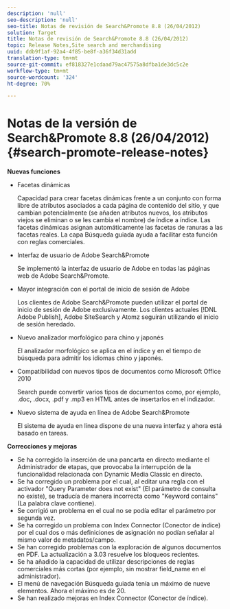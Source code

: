```yaml
---
description: 'null'
seo-description: 'null'
seo-title: Notas de revisión de Search&Promote 8.8 (26/04/2012)
solution: Target
title: Notas de revisión de Search&Promote 8.8 (26/04/2012)
topic: Release Notes,Site search and merchandising
uuid: ddb9f1af-92a4-4f85-be8f-a36f34d31add
translation-type: tm+mt
source-git-commit: ef818327e1cdaad79ac47575a8dfba1de3dc5c2e
workflow-type: tm+mt
source-wordcount: '324'
ht-degree: 70%

---
```



# Notas de la versión de Search&amp;Promote 8.8 (26/04/2012){#search-promote-release-notes}

**Nuevas funciones**

* Facetas dinámicas

   Capacidad para crear facetas dinámicas frente a un conjunto con forma libre de atributos asociados a cada página de contenido del sitio, y que cambian potencialmente (se añaden atributos nuevos, los atributos viejos se eliminan o se les cambia el nombre) de índice a índice. Las facetas dinámicas asignan automáticamente las facetas de ranuras a las facetas reales. La capa Búsqueda guiada ayuda a facilitar esta función con reglas comerciales.
* Interfaz de usuario de Adobe Search&amp;Promote

   Se implementó la interfaz de usuario de Adobe en todas las páginas web de Adobe Search&amp;Promote.
* Mayor integración con el portal de inicio de sesión de Adobe

   Los clientes de Adobe Search&amp;Promote pueden utilizar el portal de inicio de sesión de Adobe exclusivamente. Los clientes actuales [!DNL Adobe Publish], Adobe SiteSearch y Atomz seguirán utilizando el inicio de sesión heredado.
* Nuevo analizador morfológico para chino y japonés

   El analizador morfológico se aplica en el índice y en el tiempo de búsqueda para admitir los idiomas chino y japonés.
* Compatibilidad con nuevos tipos de documentos como Microsoft Office 2010

   Search puede convertir varios tipos de documentos como, por ejemplo, .doc, .docx, .pdf y .mp3 en HTML antes de insertarlos en el indizador.
* Nuevo sistema de ayuda en línea de Adobe Search&amp;Promote

   El sistema de ayuda en línea dispone de una nueva interfaz y ahora está basado en tareas.

**Correcciones y mejoras**

* Se ha corregido la inserción de una pancarta en directo mediante el Administrador de etapas, que provocaba la interrupción de la funcionalidad relacionada con Dynamic Media Classic en directo.
* Se ha corregido un problema por el cual, al editar una regla con el activador &quot;Query Parameter does not exist&quot; (El parámetro de consulta no existe), se traducía de manera incorrecta como &quot;Keyword contains&quot; (La palabra clave contiene).
* Se corrigió un problema en el cual no se podía editar el parámetro por segunda vez.
* Se ha corregido un problema con Index Connector (Conector de índice) por el cual dos o más definiciones de asignación no podían señalar al mismo valor de metadatos/campo.
* Se han corregido problemas con la exploración de algunos documentos en PDF. La actualización a 3.03 resuelve los bloqueos recientes.
* Se ha añadido la capacidad de utilizar descripciones de reglas comerciales más cortas (por ejemplo, sin mostrar field_name en el administrador).
* El menú de navegación Búsqueda guiada tenía un máximo de nueve elementos. Ahora el máximo es de 20.
* Se han realizado mejoras en Index Connector (Conector de índice).

